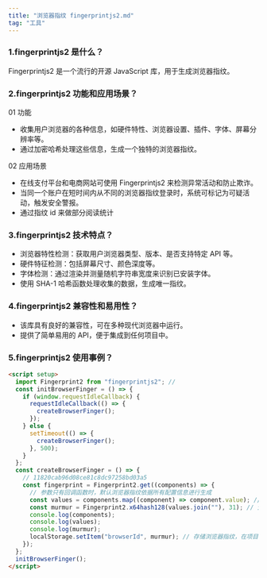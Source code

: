 ```yaml
---
title: "浏览器指纹 fingerprintjs2.md"
tag: "工具"
---
```


### 1.fingerprintjs2 是什么？

Fingerprintjs2 是一个流行的开源 JavaScript 库，用于生成浏览器指纹。

### 2.fingerprintjs2 功能和应用场景？

01 功能

- 收集用户浏览器的各种信息，如硬件特性、浏览器设置、插件、字体、屏幕分辨率等。
- 通过加密哈希处理这些信息，生成一个独特的浏览器指纹。

02 应用场景

- 在线支付平台和电商网站可使用 Fingerprintjs2 来检测异常活动和防止欺诈。
- 当同一个账户在短时间内从不同的浏览器指纹登录时，系统可标记为可疑活动，触发安全警报。
- 通过指纹 id 来做部分阅读统计

### 3.fingerprintjs2 技术特点？

- 浏览器特性检测：获取用户浏览器类型、版本、是否支持特定 API 等。
- 硬件特征检测：包括屏幕尺寸、颜色深度等。
- 字体检测：通过渲染并测量随机字符串宽度来识别已安装字体。
- 使用 SHA-1 哈希函数处理收集的数据，生成唯一指纹。

### 4.fingerprintjs2 兼容性和易用性？

- 该库具有良好的兼容性，可在多种现代浏览器中运行。
- 提供了简单易用的 API，便于集成到任何项目中。

### 5.fingerprintjs2 使用事例？

```html
<script setup>
  import Fingerprint2 from "fingerprintjs2"; //
  const initBrowserFinger = () => {
    if (window.requestIdleCallback) {
      requestIdleCallback(() => {
        createBrowserFinger();
      });
    } else {
      setTimeout(() => {
        createBrowserFinger();
      }, 500);
    }
  };
  const createBrowserFinger = () => {
    // 11820cab96d08ce81c8dc97258bd03a5
    const fingerprint = Fingerprint2.get((components) => {
      // 参数只有回调函数时，默认浏览器指纹依据所有配置信息进行生成
      const values = components.map((component) => component.value); // 配置的值的数组
      const murmur = Fingerprint2.x64hash128(values.join(""), 31); // 生成浏览器指纹
      console.log(components);
      console.log(values);
      console.log(murmur);
      localStorage.setItem("browserId", murmur); // 存储浏览器指纹，在项目中用于校验用户身份和埋点
    });
  };
  initBrowserFinger();
</script>
```

